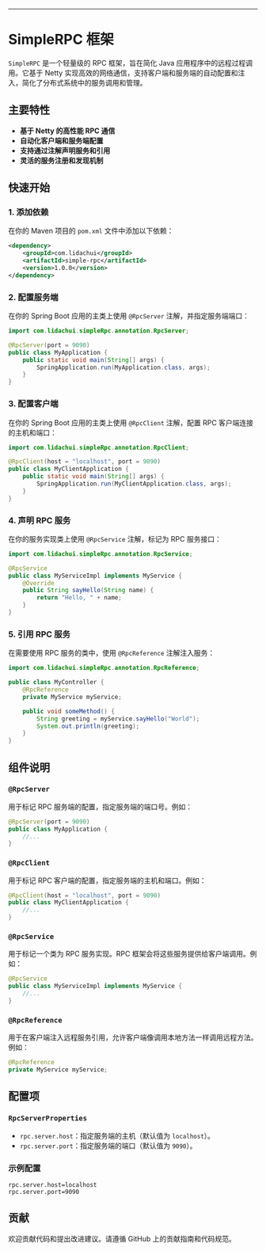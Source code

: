 
---

# SimpleRPC 框架

`SimpleRPC` 是一个轻量级的 RPC 框架，旨在简化 Java 应用程序中的远程过程调用。它基于 Netty 实现高效的网络通信，支持客户端和服务端的自动配置和注入，简化了分布式系统中的服务调用和管理。

## 主要特性

- **基于 Netty 的高性能 RPC 通信**
- **自动化客户端和服务端配置**
- **支持通过注解声明服务和引用**
- **灵活的服务注册和发现机制**

## 快速开始

### 1. 添加依赖

在你的 Maven 项目的 `pom.xml` 文件中添加以下依赖：

```xml
<dependency>
    <groupId>com.lidachui</groupId>
    <artifactId>simple-rpc</artifactId>
    <version>1.0.0</version>
</dependency>
```

### 2. 配置服务端

在你的 Spring Boot 应用的主类上使用 `@RpcServer` 注解，并指定服务端端口：

```java
import com.lidachui.simpleRpc.annotation.RpcServer;

@RpcServer(port = 9090)
public class MyApplication {
    public static void main(String[] args) {
        SpringApplication.run(MyApplication.class, args);
    }
}
```

### 3. 配置客户端

在你的 Spring Boot 应用的主类上使用 `@RpcClient` 注解，配置 RPC 客户端连接的主机和端口：

```java
import com.lidachui.simpleRpc.annotation.RpcClient;

@RpcClient(host = "localhost", port = 9090)
public class MyClientApplication {
    public static void main(String[] args) {
        SpringApplication.run(MyClientApplication.class, args);
    }
}
```

### 4. 声明 RPC 服务

在你的服务实现类上使用 `@RpcService` 注解，标记为 RPC 服务接口：

```java
import com.lidachui.simpleRpc.annotation.RpcService;

@RpcService
public class MyServiceImpl implements MyService {
    @Override
    public String sayHello(String name) {
        return "Hello, " + name;
    }
}
```

### 5. 引用 RPC 服务

在需要使用 RPC 服务的类中，使用 `@RpcReference` 注解注入服务：

```java
import com.lidachui.simpleRpc.annotation.RpcReference;

public class MyController {
    @RpcReference
    private MyService myService;

    public void someMethod() {
        String greeting = myService.sayHello("World");
        System.out.println(greeting);
    }
}
```

## 组件说明

### `@RpcServer`

用于标记 RPC 服务端的配置，指定服务端的端口号。例如：

```java
@RpcServer(port = 9090)
public class MyApplication {
    //...
}
```

### `@RpcClient`

用于标记 RPC 客户端的配置，指定服务端的主机和端口。例如：

```java
@RpcClient(host = "localhost", port = 9090)
public class MyClientApplication {
    //...
}
```

### `@RpcService`

用于标记一个类为 RPC 服务实现。RPC 框架会将这些服务提供给客户端调用。例如：

```java
@RpcService
public class MyServiceImpl implements MyService {
    //...
}
```

### `@RpcReference`

用于在客户端注入远程服务引用，允许客户端像调用本地方法一样调用远程方法。例如：

```java
@RpcReference
private MyService myService;
```

## 配置项

### `RpcServerProperties`

- `rpc.server.host`：指定服务端的主机（默认值为 `localhost`）。
- `rpc.server.port`：指定服务端的端口（默认值为 `9090`）。

### 示例配置

```properties
rpc.server.host=localhost
rpc.server.port=9090
```

## 贡献

欢迎贡献代码和提出改进建议。请遵循 GitHub 上的贡献指南和代码规范。

